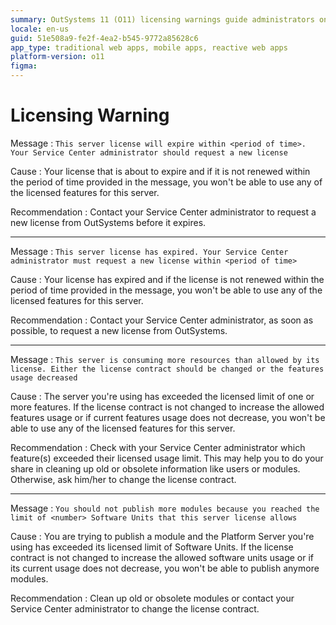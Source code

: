 ```yaml
---
summary: OutSystems 11 (O11) licensing warnings guide administrators on renewing or adjusting licenses to ensure server functionality.
locale: en-us
guid: 51e508a9-fe2f-4ea2-b545-9772a85628c6
app_type: traditional web apps, mobile apps, reactive web apps
platform-version: o11
figma:
---
```


# Licensing Warning

Message
:   `This server license will expire within <period of time>. Your Service Center administrator should request a new license`

Cause
:   Your license that is about to expire and if it is not renewed within the period of time provided in the message, you won't be able to use any of the licensed features for this server.

Recommendation
:   Contact your Service Center administrator to request a new license from OutSystems before it expires.

---

Message
:   `This server license has expired. Your Service Center administrator must request a new license within <period of time>`

Cause
:   Your license has expired and if the license is not renewed within the period of time provided in the message, you won't be able to use any of the licensed features for this server.

Recommendation
:   Contact your Service Center administrator, as soon as possible, to request a new license from OutSystems.

---

Message
:   `This server is consuming more resources than allowed by its license. Either the license contract should be changed or the features usage decreased`

Cause
:   The server you're using has exceeded the licensed limit of one or more features. If the license contract is not changed to increase the allowed features usage or if current features usage does not decrease, you won't be able to use any of the licensed features for this server.

Recommendation
:   Check with your Service Center administrator which feature(s) exceeded their licensed usage limit. This may help you to do your share in cleaning up old or obsolete information like users or modules. Otherwise, ask him/her to change the license contract.

---

Message
:   `You should not publish more modules because you reached the limit of <number> Software Units that this server license allows`

Cause
:   You are trying to publish a module and the Platform Server you're using has exceeded its licensed limit of Software Units. If the license contract is not changed to increase the allowed software units usage or if its current usage does not decrease, you won't be able to publish anymore modules.

Recommendation
:   Clean up old or obsolete modules or contact your Service Center administrator to change the license contract.
